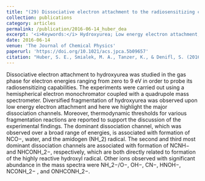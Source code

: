 ```yaml
---
title: "(29) Dissociative electron attachment to the radiosensitizing chemotherapeutic agent hydroxyurea"
collection: publications
category: articles
permalink: /publication/2016-06-14_huber_dea
excerpt: '<i>Keywords:</i> Hydroxyurea; Low energy electron attachment; Dissociative electron attachment; Radiosensitization'
date: 2016-06-14
venue: 'The Journal of Chemical Physics'
paperurl: 'https://doi.org/10.1021/acs.jpca.5b09657'
citation: "Huber, S. E., Smialek, M. A., Tanzer, K., & Denifl, S. (2016). Formation of Negative Ions upon Dissociative Electron Attachment to the Astrochemically Relevant Molecule Aminoacetonitrile. <i>The Journal of Chemical Physics, 144</i>, 224309."
---
```


Dissociative electron attachment to hydroxyurea was studied in the gas phase for electron energies ranging from zero to 9 eV in order to probe its radiosensitizing capabilities. The experiments were carried out using a hemispherical electron monochromator coupled with a quadrupole mass spectrometer. Diversified fragmentation of hydroxyurea was observed upon low energy electron attachment and here we highlight the major dissociation channels. Moreover, thermodynamic thresholds for various fragmentation reactions are reported to support the discussion of the experimental findings. The dominant dissociation channel, which was observed over a broad range of energies, is associated with formation of NCO−, water, and the amidogen (NH_2) radical. The second and third most dominant dissociation channels are associated with formation of NCNH− and NHCONH_2−, respectively, which are both directly related to formation of the highly reactive hydroxyl radical. Other ions observed with significant abundance in the mass spectra were NH_2−/O−, OH−, CN−, HNOH−, NCONH_2− , and ONHCONH_2−.
